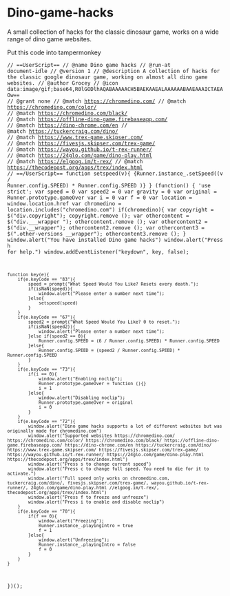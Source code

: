 # Dino-game-hacks
A small collection of hacks for the classic dinosaur game, works on a wide range of dino game websites.

Put this code into tampermonkey

<code>// ==UserScript==
// @name         Dino game hacks
// @run-at document-idle
// @version      1
// @description  A collection of hacks for the classic google dinosaur game, working on almost all dino game websites.
// @author       Grocey
// @icon         data:image/gif;base64,R0lGODlhAQABAAAAACH5BAEKAAEALAAAAAABAAEAAAICTAEAOw==
// @grant        none
// @match https://chromedino.com/
// @match https://chromedino.com/color/
// @match https://chromedino.com/black/
// @match https://offline-dino-game.firebaseapp.com/
// @match https://dino-chrome.com/en
// @match https://tuckercraig.com/dino/
// @match https://www.trex-game.skipser.com/
// @match https://fivesjs.skipser.com/trex-game/
// @match https://wayou.github.io/t-rex-runner/
// @match https://24glo.com/game/dino-play.html
// @match https://elgoog.im/t-rex/
// @match https://thecodepost.org/apps/trex/index.html
// ==/UserScript==
function setspeed(v){
    {Runner.instance_.setSpeed((v / Runner.config.SPEED) * Runner.config.SPEED )}
}
(function() {
    'use strict';
    var speed = 0
    var speed2 = 0
    var gravity = 0
    var original = Runner.prototype.gameOver
    var i = 0
    var f = 0
    var location = window.location.href
    var chromedino = location.includes("chromedino.com")
    if(chromedino){
        var copyright = $("div.copyright");
        copyright.remove ();
        var othercontent = $("div.___wrapper ");
        othercontent.remove ();
        var othercontent2 = $("div.__wrapper");
        othercontent2.remove ();
        var othercontent3 = $(".other-versions __wrapper");
        othercontent3.remove ();
    }
    window.alert("You have installed Dino game hacks")
    window.alert("Press h for help.")
    window.addEventListener("keydown", key, false);

    function key(e){
        if(e.keyCode == "83"){
            speed = prompt("What Speed Would You Like? Resets every death.");
            if(isNaN(speed)){
                window.alert("Please enter a number next time");
            }else{
                setspeed(speed)
            }
        }
        if(e.keyCode == "67"){
            speed2 = prompt("What Speed Would You Like? 0 to reset.");
            if(isNaN(speed2)){
                window.alert("Please enter a number next time");
            }else if(speed2 == 0){
                Runner.config.SPEED = (6 / Runner.config.SPEED) * Runner.config.SPEED
            }else{
                Runner.config.SPEED = (speed2 / Runner.config.SPEED) * Runner.config.SPEED
            }
        }
        if(e.keyCode == "73"){
            if(i == 0){
                window.alert("Enabling noclip");
                Runner.prototype.gameOver = function (){}
                i = 1
            }else{
                window.alert("Disabling noclip");
                Runner.prototype.gameOver = original
                i = 0
            }
        }
        if(e.keyCode == "72"){
            window.alert("Dino game hacks supports a lot of different websites but was originally made for chromedino.com")
            window.alert("Supported websites https://chromedino.com/ https://chromedino.com/color/ https://chromedino.com/black/ https://offline-dino-game.firebaseapp.com/ https://dino-chrome.com/en https://tuckercraig.com/dino/ https://www.trex-game.skipser.com/ https://fivesjs.skipser.com/trex-game/ https://wayou.github.io/t-rex-runner/ https://24glo.com/game/dino-play.html https://thecodepost.org/apps/trex/index.html")
            window.alert("Press s to change current speed")
            window.alert("Press c to change full speed. You need to die for it to activate.")
            window.alert("Full speed only works on chromedino.com, tuckercraig.com/dino/, fivesjs.skipser.com/trex-game/, wayou.github.io/t-rex-runner/, 24glo.com/game/dino-play.html //elgoog.im/t-rex/, thecodepost.org/apps/trex/index.html")
            window.alert("Press f to freeze and unfreeze")
            window.alert("Press i to enable and disable noclip")
        }
        if(e.keyCode == "70"){
            if(f == 0){
                window.alert("Freezing");
                Runner.instance_.playingIntro = true
                f = 1
            }else{
                window.alert("Unfreezing");
                Runner.instance_.playingIntro = false
                f = 0
            }
        }
    }

})();
</code>

